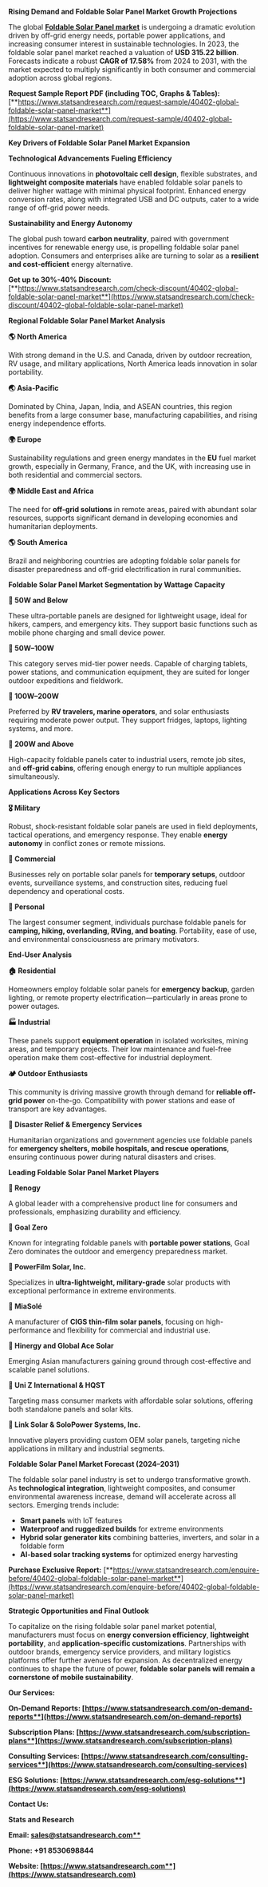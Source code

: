 ﻿**Rising Demand and Foldable Solar Panel Market Growth Projections**

The global [**Foldable Solar Panel market**](https://www.statsandresearch.com/report/40402-global-foldable-solar-panel-market) is undergoing a dramatic evolution driven by off-grid energy needs, portable power applications, and increasing consumer interest in sustainable technologies. In 2023, the foldable solar panel market reached a valuation of **USD 315.22 billion**. Forecasts indicate a robust **CAGR of 17.58%** from 2024 to 2031, with the market expected to multiply significantly in both consumer and commercial adoption across global regions.

**Request Sample Report PDF (including TOC, Graphs & Tables):** [**https://www.statsandresearch.com/request-sample/40402-global-foldable-solar-panel-market**](https://www.statsandresearch.com/request-sample/40402-global-foldable-solar-panel-market)

**Key Drivers of Foldable Solar Panel Market Expansion**

**Technological Advancements Fueling Efficiency**

Continuous innovations in **photovoltaic cell design**, flexible substrates, and **lightweight composite materials** have enabled foldable solar panels to deliver higher wattage with minimal physical footprint. Enhanced energy conversion rates, along with integrated USB and DC outputs, cater to a wide range of off-grid power needs.

**Sustainability and Energy Autonomy**

The global push toward **carbon neutrality**, paired with government incentives for renewable energy use, is propelling foldable solar panel adoption. Consumers and enterprises alike are turning to solar as a **resilient and cost-efficient** energy alternative.

**Get up to 30%-40% Discount:** [**https://www.statsandresearch.com/check-discount/40402-global-foldable-solar-panel-market**](https://www.statsandresearch.com/check-discount/40402-global-foldable-solar-panel-market)

**Regional Foldable Solar Panel Market Analysis**

**🌎 North America**

With strong demand in the U.S. and Canada, driven by outdoor recreation, RV usage, and military applications, North America leads innovation in solar portability.

**🌏 Asia-Pacific**

Dominated by China, Japan, India, and ASEAN countries, this region benefits from a large consumer base, manufacturing capabilities, and rising energy independence efforts.

**🌍 Europe**

Sustainability regulations and green energy mandates in the **EU** fuel market growth, especially in Germany, France, and the UK, with increasing use in both residential and commercial sectors.

**🌍 Middle East and Africa**

The need for **off-grid solutions** in remote areas, paired with abundant solar resources, supports significant demand in developing economies and humanitarian deployments.

**🌎 South America**

Brazil and neighboring countries are adopting foldable solar panels for disaster preparedness and off-grid electrification in rural communities.

**Foldable Solar Panel Market Segmentation by Wattage Capacity**

**🔌 50W and Below**

These ultra-portable panels are designed for lightweight usage, ideal for hikers, campers, and emergency kits. They support basic functions such as mobile phone charging and small device power.

**🔌 50W–100W**

This category serves mid-tier power needs. Capable of charging tablets, power stations, and communication equipment, they are suited for longer outdoor expeditions and fieldwork.

**🔌 100W–200W**

Preferred by **RV travelers, marine operators**, and solar enthusiasts requiring moderate power output. They support fridges, laptops, lighting systems, and more.

**🔌 200W and Above**

High-capacity foldable panels cater to industrial users, remote job sites, and **off-grid cabins**, offering enough energy to run multiple appliances simultaneously.

**Applications Across Key Sectors**

**🎖️ Military**

Robust, shock-resistant foldable solar panels are used in field deployments, tactical operations, and emergency response. They enable **energy autonomy** in conflict zones or remote missions.

**🏢 Commercial**

Businesses rely on portable solar panels for **temporary setups**, outdoor events, surveillance systems, and construction sites, reducing fuel dependency and operational costs.

**🧍 Personal**

The largest consumer segment, individuals purchase foldable panels for **camping, hiking, overlanding, RVing, and boating**. Portability, ease of use, and environmental consciousness are primary motivators.

**End-User Analysis**

**🏠 Residential**

Homeowners employ foldable solar panels for **emergency backup**, garden lighting, or remote property electrification—particularly in areas prone to power outages.

**🏭 Industrial**

These panels support **equipment operation** in isolated worksites, mining areas, and temporary projects. Their low maintenance and fuel-free operation make them cost-effective for industrial deployment.

**🏕️ Outdoor Enthusiasts**

This community is driving massive growth through demand for **reliable off-grid power** on-the-go. Compatibility with power stations and ease of transport are key advantages.

**🚨 Disaster Relief & Emergency Services**

Humanitarian organizations and government agencies use foldable panels for **emergency shelters, mobile hospitals, and rescue operations**, ensuring continuous power during natural disasters and crises.

**Leading Foldable Solar Panel Market Players**

**🏢 Renogy**

A global leader with a comprehensive product line for consumers and professionals, emphasizing durability and efficiency.

**🏢 Goal Zero**

Known for integrating foldable panels with **portable power stations**, Goal Zero dominates the outdoor and emergency preparedness market.

**🏢 PowerFilm Solar, Inc.**

Specializes in **ultra-lightweight, military-grade** solar products with exceptional performance in extreme environments.

**🏢 MiaSolé**

A manufacturer of **CIGS thin-film solar panels**, focusing on high-performance and flexibility for commercial and industrial use.

**🏢 Hinergy and Global Ace Solar**

Emerging Asian manufacturers gaining ground through cost-effective and scalable panel solutions.

**🏢 Uni Z International & HQST**

Targeting mass consumer markets with affordable solar solutions, offering both standalone panels and solar kits.

**🏢 Link Solar & SoloPower Systems, Inc.**

Innovative players providing custom OEM solar panels, targeting niche applications in military and industrial segments.

**Foldable Solar Panel Market Forecast (2024–2031)**

The foldable solar panel industry is set to undergo transformative growth. As **technological integration**, lightweight composites, and consumer environmental awareness increase, demand will accelerate across all sectors. Emerging trends include:

- **Smart panels** with IoT features
- **Waterproof and ruggedized builds** for extreme environments
- **Hybrid solar generator kits** combining batteries, inverters, and solar in a foldable form
- **AI-based solar tracking systems** for optimized energy harvesting

**Purchase Exclusive Report:** [**https://www.statsandresearch.com/enquire-before/40402-global-foldable-solar-panel-market**](https://www.statsandresearch.com/enquire-before/40402-global-foldable-solar-panel-market)

**Strategic Opportunities and Final Outlook**

To capitalize on the rising foldable solar panel market potential, manufacturers must focus on **energy conversion efficiency**, **lightweight portability**, and **application-specific customizations**. Partnerships with outdoor brands, emergency service providers, and military logistics platforms offer further avenues for expansion. As decentralized energy continues to shape the future of power, **foldable solar panels will remain a cornerstone of mobile sustainability**.

**Our Services:**

**On-Demand Reports: [https://www.statsandresearch.com/on-demand-reports**](https://www.statsandresearch.com/on-demand-reports)**

**Subscription Plans: [https://www.statsandresearch.com/subscription-plans**](https://www.statsandresearch.com/subscription-plans)**

**Consulting Services: [https://www.statsandresearch.com/consulting-services**](https://www.statsandresearch.com/consulting-services)**

**ESG Solutions: [https://www.statsandresearch.com/esg-solutions**](https://www.statsandresearch.com/esg-solutions)**

**Contact Us:**

**Stats and Research**

**Email: [sales@statsandresearch.com**](mailto:sales@statsandresearch.com)**

**Phone: +91 8530698844**

**Website: [https://www.statsandresearch.com**](https://www.statsandresearch.com)**

